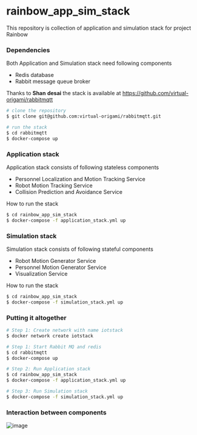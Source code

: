 # rainbow_app_sim_stack

This repository is collection of application and simulation stack for project Rainbow



### Dependencies

Both Application and Simulation stack need following components

- Redis database
- Rabbit message queue broker

Thanks to **Shan** **desai** the stack is available at https://github.com/virtual-origami/rabbitmqtt

```bash
# clone the repository
$ git clone git@github.com:virtual-origami/rabbitmqtt.git
```

```bash
# run the stack
$ cd rabbitmqtt
$ docker-compose up
```



### Application stack

Application stack consists of following stateless components

- Personnel Localization and Motion Tracking Service 
- Robot Motion Tracking Service
- Collision Prediction and Avoidance Service


How to run the stack

```bash
$ cd rainbow_app_sim_stack
$ docker-compose -f application_stack.yml up
```



### Simulation stack

Simulation stack consists of following stateful components 

- Robot Motion Generator Service
- Personnel Motion Generator Service
- Visualization Service



How to run the stack

```bash
$ cd rainbow_app_sim_stack
$ docker-compose -f simulation_stack.yml up
```



### Putting it altogether

```bash
# Step 1: Create network with name iotstack 
$ docker network create iotstack

# Step 1: Start Rabbit MQ and redis
$ cd rabbitmqtt
$ docker-compose up

# Step 2: Run Application stack
$ cd rainbow_app_sim_stack
$ docker-compose -f application_stack.yml up

# Step 3: Run Simulation stack
$ docker-compose -f simulation_stack.yml up
```

### Interaction between components
![image](https://user-images.githubusercontent.com/48629016/133968239-09832970-3ffe-4fff-869f-a35047ac3c7b.png)
